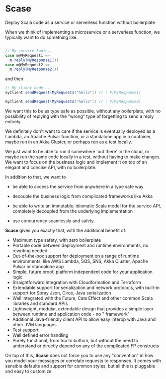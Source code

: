 # Scase

Deploy Scala code as a service or serverless function without boilerplate

When we think of implementing a microservice or a serverless function, we typically want to do something like:

```scala

// My service logic...
case m@MyRequest1 =>
  m.reply(MyResponse1())
case m@MyRequest2 =>
  m.reply(MyResponse2())
```

and then

```scala
// My client code...
myClient.sendRequest(MyRequest1("hello")) // : F[MyResponse1]

myClient.sendRequest(MyRequest2("hello")) // : F[MyResponse2]
```

We want this to be as type safe as possible, without any boilerplate, with no possibility of replying with the "wrong"
type of forgetting to send a reply entirely.

We definitely don't want to care if the service is eventually deployed as a Lambda, an Apache Pulsar function, or a
standalone app in a container, maybe run in an Akka Cluster, or perhaps run as a test locally.

We just want to be able to run it somewhere 'out there' in the cloud, or maybe run the same code locally in a test,
without having to make changes. We want to focus on the business logic and implement it on top of an elegant and concise
API, with no boilerplate.

In addition to that, we want to

* be able to access the service from anywhere in a type safe way

* decouple the business logic from complicated frameworks like Akka

* be able to write an immutable, idiomatic Scala model for the service API, completely decoupled from the underlying
  implementation

* use concurrency seamlessly and safely.

**Scase** gives you exactly that, with the additional benefit of:

* Maximum type safety, with zero boilerplate
* Portable code between deployment and runtime environments, no rewriting needed
* Out-of-the-box support for deployment on a range of runtime environments, like AWS Lambda, SQS, SNS, Akka Cluster,
  Apache Pulsar or standalone app
* Simple, future proof, platform independent code for your application logic
* Straightforward integration with Cloudformation and Terraform
* Extendable support for serialization and network protocols, with built-in support for Spray Json, Circe, Java
  serialization
* Well integrated with the Future, Cats Effect and other common Scala libraries and standard APIs
* Lightweight, modular, extendable design that provides a simple layer between runtime and application code - no "
  framework"
* Additional Java-friendly client API to allow easy interop with Java and other JVM languages
* Test support
* Well defined error handling
* Purely functional, from top to bottom, but without the need to understand or directly depend on any of the complicated
  FP constructs

On top of this, **Scase** does not force you to use any "convention" in how you model your messages or correlate
requests to responses. It comes with sensible defaults and support for common styles, but all this is pluggable and easy
to customize. 
